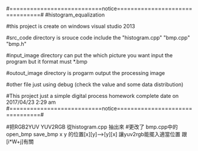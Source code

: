 #===========================notice================================#
#histogram_equalization

#this project is create on windows visual studio 2013

#src_code directory is srouce code include the "histogram.cpp" "bmp.cpp" "bmp.h"

#input_image directory can put the which picture you want input the program but it format must *.bmp

#outout_image directory is progarm output the processing image

#other file just using debug (check the value and some data distribution)

#This project just a simple digital process homework complete date on 2017/04/23 2:29 am
#===========================notice================================#

#把RGB2YUV YUV2RGB 從histogram.cpp 抽出來 
#更改了 bmp.cpp中的 open_bmp save_bmp x y 的位置[x][y]-->[y][x] 讓yuv2rgb能擺入適當位置 跟[i*W+j]有關


